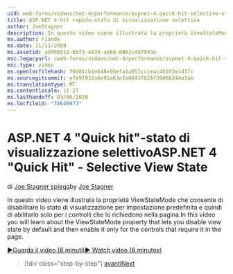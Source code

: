```yaml
---
uid: web-forms/videos/net-4/performance/aspnet-4-quick-hit-selective-view-state
title: ASP.NET 4-hit rapido-stato di visualizzazione selettiva
author: JoeStagner
description: In questo video viene illustrata la proprietà ViewStateMode che consente di disabilitare lo stato di visualizzazione per impostazione predefinita e quindi di abilitarlo solo per i controlli che requi...
ms.author: riande
ms.date: 11/11/2009
ms.assetid: ad960512-65f3-4439-ab68-0862cdd7943e
msc.legacyurl: /web-forms/videos/net-4/performance/aspnet-4-quick-hit-selective-view-state
msc.type: video
ms.openlocfilehash: f0d01cb1eb48e0befa1a051ccceac4b103e1437c
ms.sourcegitcommit: e7e91932a6e91a63e2e46417626f39d6b244a3ab
ms.translationtype: MT
ms.contentlocale: it-IT
ms.lasthandoff: 03/06/2020
ms.locfileid: "78640973"
---
```

# <a name="aspnet-4-quick-hit---selective-view-state"></a><span data-ttu-id="6db90-103">ASP.NET 4 "Quick hit"-stato di visualizzazione selettivo</span><span class="sxs-lookup"><span data-stu-id="6db90-103">ASP.NET 4 "Quick Hit" - Selective View State</span></span>

<span data-ttu-id="6db90-104">di [Joe Stagner spiega](https://github.com/JoeStagner)</span><span class="sxs-lookup"><span data-stu-id="6db90-104">by [Joe Stagner](https://github.com/JoeStagner)</span></span>

<span data-ttu-id="6db90-105">In questo video viene illustrata la proprietà ViewStateMode che consente di disabilitare lo stato di visualizzazione per impostazione predefinita e quindi di abilitarlo solo per i controlli che lo richiedono nella pagina.</span><span class="sxs-lookup"><span data-stu-id="6db90-105">In this video you will learn about the ViewStateMode property that lets you disable view state by default and then enable it only for the controls that require it in the page.</span></span>

[<span data-ttu-id="6db90-106">&#9654;Guarda il video (6 minuti)</span><span class="sxs-lookup"><span data-stu-id="6db90-106">&#9654; Watch video (6 minutes)</span></span>](https://channel9.msdn.com/Blogs/ASP-NET-Site-Videos/aspnet-4-quick-hit-selective-view-state)

> [!div class="step-by-step"]
> [<span data-ttu-id="6db90-107">avanti</span><span class="sxs-lookup"><span data-stu-id="6db90-107">Next</span></span>](aspnet-4-quick-hit-easy-state-compression.md)
